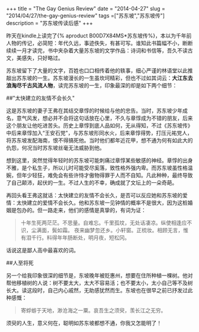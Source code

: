 +++
title = "The Gay Genius Review"
date = "2014-04-27"
slug = "2014/04/27/the-gay-genius-review"
tags =["苏东坡","苏东坡传"]
description = "苏东坡传读后感"
+++

昨天在kindle上读完了{% aproduct B00D7X84MS*苏东坡传%}，本以为千年前人物的传记，必简短：年代久远，事迹佚失，有甚可写。谁知此书篇幅不小，断断续续一月才读完，书中夹杂着大量苏东坡的文学作品：诗词和书信等，吾久不读古文，美感失，只好略过。

苏东坡留下了大量的文字，百姓也口口相传着他的轶事，细心严谨的林语堂以此推敲出苏东坡的一生。苏东坡漫长的一生虽坎坷精彩，但也不过如其词云：**大江东去浪淘尽千古风流人物**，读完苏东坡的一生，印象最深的却是如下两个细节：

##"太快建立的友情不会长久"

这是苏东坡的妻子王弗在其结交章惇的时候给与他的忠告。当时，苏东坡少年成名，意气风发，想必并不会将这句话放在心里，不久与章惇成为不错的朋友，后来这个朋友让他吃进苦头。历史上章惇到底人品如何，无从得知，不过《苏东坡传》中后来章惇加入“王安石党"，与苏东坡形同水火，后来章惇得势，打压元祐党人，将苏东坡发配海南，恨不得搞死他。当时他们都年近花甲，想不通为何有如此大的仇怨，何况当时苏东坡丝毫无法威胁到他。

想到这里，突然觉得年轻时的苏东坡可能刺痛过章惇某些敏感的神经。章惇的出身不雅，是个私生子，所以儿时可能受尽奚落，致性格外强内卑。而苏东坡虽性格温婉，但年少轻狂，难免会有些许恃才傲物得罪于人而不自知。凡此种种，最终导致了自己颠沛，起伏的一生。不过人生的不幸，确成就了文坛上的一朵奇葩。

再回头看王弗这就话：太快建立的友情不会长久，是否可以反应她和苏东坡的爱情：太快建立的爱情不会长久。他和苏东坡一见钟情的概率不是很大，因为这桩婚姻是包办的。但一路走来，他们的感情是真挚的，有词为证：

> 十年生死两茫茫。不思量。自难忘。千里孤坟，无处话凄凉。纵使相逢应不识，尘满面，鬓如霜。
> 夜来幽梦忽还乡。小轩窗。正梳妆。相顾无言，惟有泪千行。料得年年肠断处，明月夜，短松冈。

话说这是鄙人高中最喜欢的词。

##人至将死

另一个给我印象很深的细节是，东坡晚年被贬惠州，想要在住所种植一棵树。他对帮他移植树的人说：树不要太大，太大不容易活；也不要太小，太小自己等不及树长大。读这段时，自己内心戚然，无助感犹然而生。东坡也在很早之前已抒发过此种感慨：

> 寄蜉蝣于天地，渺沧海之一粟。哀吾生之须臾，羡长江之无穷。

须臾的人生，意义何在，聪明如苏东坡都想不通，你我又怎能明了！
